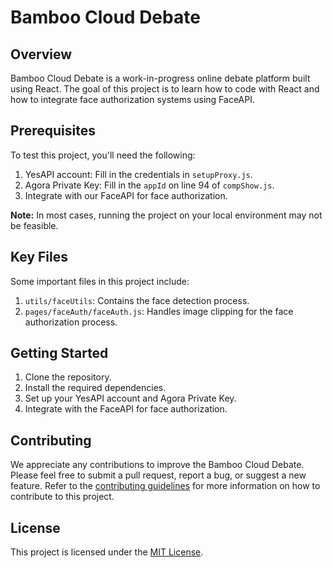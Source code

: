 # Bamboo Cloud Debate

## Overview
Bamboo Cloud Debate is a work-in-progress online debate platform built using React. The goal of this project is to learn how to code with React and how to integrate face authorization systems using FaceAPI.

## Prerequisites
To test this project, you'll need the following:

1. YesAPI account: Fill in the credentials in `setupProxy.js`.
2. Agora Private Key: Fill in the `appId` on line 94 of `compShow.js`.
3. Integrate with our FaceAPI for face authorization.

**Note:** In most cases, running the project on your local environment may not be feasible.

## Key Files

Some important files in this project include:

1. `utils/faceUtils`: Contains the face detection process.
2. `pages/faceAuth/faceAuth.js`: Handles image clipping for the face authorization process.

## Getting Started

1. Clone the repository.
2. Install the required dependencies.
3. Set up your YesAPI account and Agora Private Key.
4. Integrate with the FaceAPI for face authorization.

## Contributing

We appreciate any contributions to improve the Bamboo Cloud Debate. Please feel free to submit a pull request, report a bug, or suggest a new feature. Refer to the [contributing guidelines](link-to-contributing-guidelines) for more information on how to contribute to this project.

## License

This project is licensed under the [MIT License](link-to-license).
